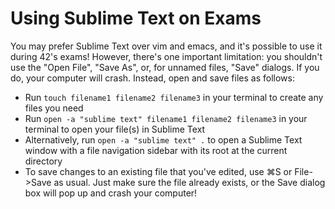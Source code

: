 # Using Sublime Text on Exams

You may prefer Sublime Text over vim and emacs, and it's possible to use it during 42's exams! However, there's one important limitation: you shouldn't use the "Open File", "Save As", or, for unnamed files, "Save" dialogs. If you do, your computer will crash. Instead, open and save files as follows:

* Run `touch filename1 filename2 filename3` in your terminal to create any files you need
* Run `open -a "sublime text" filename1 filename2 filename3` in your terminal to open your file(s) in Sublime Text
* Alternatively, run `open -a "sublime text" .` to open a Sublime Text window with a file navigation sidebar with its root at the current directory
* To save changes to an existing file that you've edited, use ⌘S or File->Save as usual. Just make sure the file already exists, or the Save dialog box will pop up and crash your computer!
